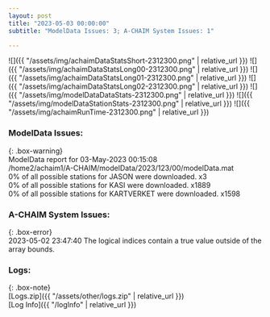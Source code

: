 ```yaml
---
layout: post
title: "2023-05-03 00:00:00"
subtitle: "ModelData Issues: 3; A-CHAIM System Issues: 1"

---
```


![]({{ "/assets/img/achaimDataStatsShort-2312300.png" | relative_url }})
![]({{ "/assets/img/achaimDataStatsLong00-2312300.png" | relative_url }})
![]({{ "/assets/img/achaimDataStatsLong01-2312300.png" | relative_url }})
![]({{ "/assets/img/achaimDataStatsLong02-2312300.png" | relative_url }})
![]({{ "/assets/img/modelDataDataStats-2312300.png" | relative_url }})
![]({{ "/assets/img/modelDataStationStats-2312300.png" | relative_url }})
![]({{ "/assets/img/achaimRunTime-2312300.png" | relative_url }})


### ModelData Issues:  
  
{: .box-warning}  
 ModelData report for 03-May-2023 00:15:08   
 /home2/achaim1/A-CHAIM/modelData/2023/123/00/modelData.mat   
 0% of all possible stations for JASON were downloaded. x3   
 0% of all possible stations for KASI were downloaded. x1889   
 0% of all possible stations for KARTVERKET were downloaded. x1598   
  
### A-CHAIM System Issues:  
  
{: .box-error}  
2023-05-02 23:47:40 The logical indices contain a true value outside of the array bounds.  

### Logs:  
  
{: .box-note}  
[Logs.zip]({{ "/assets/other/logs.zip" | relative_url }})  
[Log Info]({{ "/logInfo" | relative_url }})  

